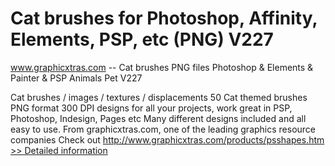 # Cat brushes for Photoshop, Affinity, Elements, PSP, etc (PNG) V227
www.graphicxtras.com -- Cat brushes PNG files Photoshop & Elements & Painter & PSP Animals Pet V227

Cat brushes / images / textures / displacements
50 Cat themed brushes PNG format 300 DPI designs for all your projects, work great in PSP, Photoshop, Indesign, Pages etc Many different designs included and all easy to use. From graphicxtras.com, one of the leading graphics resource companies
Check out http://www.graphicxtras.com/products/psshapes.htm
[>> Detailed information](https://secure.shareit.com/shareit/product.html?productid=300629432&affiliateid=200057808)